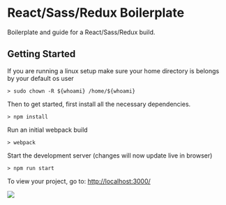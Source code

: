 # React/Sass/Redux Boilerplate

Boilerplate and guide for a React/Sass/Redux build.

## Getting Started

If you are running a linux setup make sure your home directory is belongs by your default os user
```
> sudo chown -R ${whoami} /home/${whoami}
```

Then to get started, first install all the necessary dependencies.
```
> npm install
```

Run an initial webpack build
```
> webpack
```

Start the development server (changes will now update live in browser)
```
> npm run start
```

To view your project, go to: [http://localhost:3000/](http://localhost:3000/)

![](http://i.imgur.com/DUiL9yn.png)

